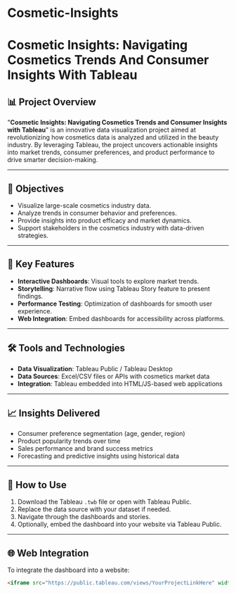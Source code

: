 # Cosmetic-Insights
# Cosmetic Insights: Navigating Cosmetics Trends And Consumer Insights With Tableau

## 📊 Project Overview

"**Cosmetic Insights: Navigating Cosmetics Trends and Consumer Insights with Tableau**" is an innovative data visualization project aimed at revolutionizing how cosmetics data is analyzed and utilized in the beauty industry. By leveraging Tableau, the project uncovers actionable insights into market trends, consumer preferences, and product performance to drive smarter decision-making.

---

## 🎯 Objectives

- Visualize large-scale cosmetics industry data.
- Analyze trends in consumer behavior and preferences.
- Provide insights into product efficacy and market dynamics.
- Support stakeholders in the cosmetics industry with data-driven strategies.

---

## 📌 Key Features

- **Interactive Dashboards**: Visual tools to explore market trends.
- **Storytelling**: Narrative flow using Tableau Story feature to present findings.
- **Performance Testing**: Optimization of dashboards for smooth user experience.
- **Web Integration**: Embed dashboards for accessibility across platforms.

---

## 🛠️ Tools and Technologies

- **Data Visualization**: Tableau Public / Tableau Desktop
- **Data Sources**: Excel/CSV files or APIs with cosmetics market data
- **Integration**: Tableau embedded into HTML/JS-based web applications

---

## 📈 Insights Delivered

- Consumer preference segmentation (age, gender, region)
- Product popularity trends over time
- Sales performance and brand success metrics
- Forecasting and predictive insights using historical data

---

## 🚀 How to Use

1. Download the Tableau `.twb` file or open with Tableau Public.
2. Replace the data source with your dataset if needed.
3. Navigate through the dashboards and stories.
4. Optionally, embed the dashboard into your website via Tableau Public.

---

## 🌐 Web Integration

To integrate the dashboard into a website:

```html
<iframe src="https://public.tableau.com/views/YourProjectLinkHere" width="100%" height="600px"></iframe>

